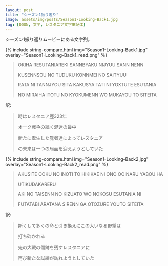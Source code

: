 ```yaml
---
layout: post
title: "シーズン1振り返り"
image: assets/img/posts/Season1-Looking-Back1.jpg
tag: [DDON, 文字, レスタニア文字筆記体]
---
```


シーズン1振り返りムービーにある文字列。

{% include string-compare.html img="Season1-Looking-Back1.jpg" overlay="Season1-Looking-Back1_read.png" %}

> OKIHA RESUTANIAREKI SANNBYAKU NIJYUU SANN NENN
>
> KUSENNSOU NO TUDUKU KONNMEI NO SAITYUU
>
> RATA NI TANNJYOU SITA KAKUSYA TATI NI YOXTUTE ESUTANIA
>
> NO MIRAIHA ITOTU NO KYOKUMENN WO MUKAYOU TO SITEITA

訳:

> 時はレスタニア歴323年
>
> オーク戦争の続く混迷の最中
>
> 新たに誕生した覚者達によってレスタニア
>
> の未来は一つの局面を迎えようとしていた



{% include string-compare.html img="Season1-Looking-Back2.jpg" overlay="Season1-Looking-Back2_read.png" %}

> AKUSITE OOKU NO INOTI TO HIKIKAE NI ONO OOINARU YABOU HA
>
> UTIKUDAKARERU
>
> AKI NO TAISENN NO KIZUATO WO NOKOSU ESUTANIA NI
>
> FUTATABI ARATANA SIRENN GA OTOZURE YOUTO SITEITA

訳:

> 斯くして多くの命と引き換えにこの大いなる野望は
>
> 打ち砕かれる
>
> 先の大戦の傷跡を残すレスタニアに
>
> 再び新たな試練が訪れようとしていた

